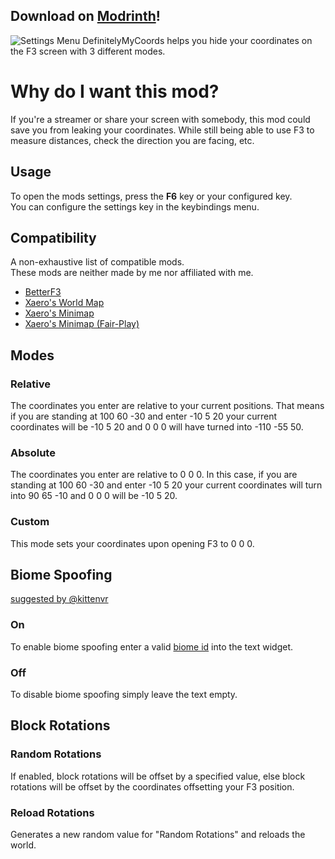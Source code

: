 ## Download on [Modrinth](https://modrinth.com/mod/definitelymycoords)!  
![Settings Menu](https://cdn.modrinth.com/data/M4Fyp5vW/images/01d7761e5ae7ef0ea2f50b00b947c29b81148703.png)
DefinitelyMyCoords helps you hide your coordinates on the F3 screen with 3 different modes.

# Why do I want this mod?

If you're a streamer or share your screen with somebody, 
this mod could save you from leaking your coordinates. 
While still being able to use F3 to measure distances, 
check the direction you are facing, etc.

## Usage

To open the mods settings, press the **F6** key or your configured key.  
You can configure the settings key in the keybindings menu.

## Compatibility

A non-exhaustive list of compatible mods.  
These mods are neither made by me nor affiliated with me.

- [BetterF3](https://modrinth.com/mod/betterf3)
- [Xaero's World Map](https://modrinth.com/mod/xaeros-world-map)
- [Xaero's Minimap](https://modrinth.com/mod/xaeros-minimap)
- [Xaero's Minimap (Fair-Play)](https://modrinth.com/mod/xaeros-minimap-fair)

## Modes

### Relative

The coordinates you enter are relative to your current positions. That means if you are standing at 100 60 -30 and enter -10 5 20 your current coordinates will be -10 5 20 and 0 0 0 will have turned into -110 -55 50.

### Absolute

The coordinates you enter are relative to 0 0 0. In this case, if you are standing at 100 60 -30 and enter -10 5 20 your current coordinates will turn into 90 65 -10 and 0 0 0 will be -10 5 20.

### Custom

This mode sets your coordinates upon opening F3 to 0 0 0.

## Biome Spoofing
[suggested by @kittenvr](https://github.com/agent-LuluDodo/DefinitelyMyCoords/issues/5)

### On

To enable biome spoofing enter a valid [biome id](https://minecraft.wiki/w/Biome#Biome_IDs) into the text widget.

### Off

To disable biome spoofing simply leave the text empty.

## Block Rotations

### Random Rotations

If enabled, block rotations will be offset by a specified value, else block rotations will be offset by the coordinates offsetting your F3 position.

### Reload Rotations

Generates a new random value for "Random Rotations" and reloads the world.
